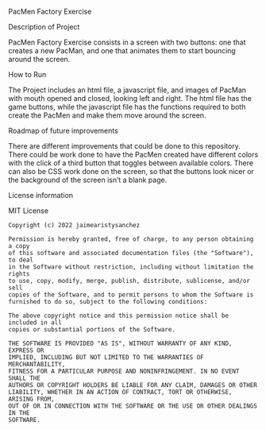 PacMen Factory Exercise

Description of Project

PacMen Factory Exercise consists in a screen with two buttons: one that creates a new PacMan, and one that animates them to start bouncing around the screen.

How to Run

The Project includes an html file, a javascript file, and images of PacMan with mouth opened and closed, looking left and right. The html file has the game buttons, while the javascript file has the functions required to both create the PacMen and make them move around the screen. 

Roadmap of future improvements

There are different improvements that could be done to this repository. There could be work done to have the PacMen created have different colors with the click of a third button that toggles between available colors. There can also be CSS work done on the screen, so that the buttons look nicer or the background of the screen isn’t a blank page. 

License information

MIT License
	
	Copyright (c) 2022 jaimearistysanchez
	
	Permission is hereby granted, free of charge, to any person obtaining a copy
	of this software and associated documentation files (the "Software"), to deal
	in the Software without restriction, including without limitation the rights
	to use, copy, modify, merge, publish, distribute, sublicense, and/or sell
	copies of the Software, and to permit persons to whom the Software is
	furnished to do so, subject to the following conditions:
	
	The above copyright notice and this permission notice shall be included in all
	copies or substantial portions of the Software.
	
	THE SOFTWARE IS PROVIDED "AS IS", WITHOUT WARRANTY OF ANY KIND, EXPRESS OR
	IMPLIED, INCLUDING BUT NOT LIMITED TO THE WARRANTIES OF MERCHANTABILITY,
	FITNESS FOR A PARTICULAR PURPOSE AND NONINFRINGEMENT. IN NO EVENT SHALL THE
	AUTHORS OR COPYRIGHT HOLDERS BE LIABLE FOR ANY CLAIM, DAMAGES OR OTHER
	LIABILITY, WHETHER IN AN ACTION OF CONTRACT, TORT OR OTHERWISE, ARISING FROM,
	OUT OF OR IN CONNECTION WITH THE SOFTWARE OR THE USE OR OTHER DEALINGS IN THE
	SOFTWARE.
